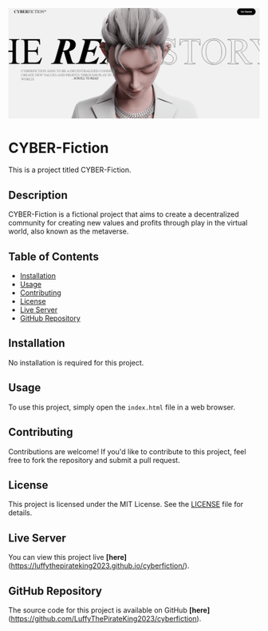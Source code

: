 ![Readme Image](readmeImg.png)

# CYBER-Fiction

This is a project titled CYBER-Fiction.

## Description

CYBER-Fiction is a fictional project that aims to create a decentralized community for creating new values and profits through play in the virtual world, also known as the metaverse.

## Table of Contents

- [Installation](#installation)
- [Usage](#usage)
- [Contributing](#contributing)
- [License](#license)
- [Live Server](#live-server)
- [GitHub Repository](#github-repository)

## Installation

No installation is required for this project.

## Usage

To use this project, simply open the `index.html` file in a web browser.

## Contributing

Contributions are welcome! If you'd like to contribute to this project, feel free to fork the repository and submit a pull request.

## License

This project is licensed under the MIT License. See the [LICENSE](LICENSE) file for details.

## Live Server

You can view this project live <strong>[here]</strong>(https://luffythepirateking2023.github.io/cyberfiction/).

## GitHub Repository

The source code for this project is available on GitHub <strong>[here]</strong>(https://github.com/LuffyThePirateKing2023/cyberfiction).
